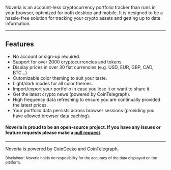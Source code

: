 Noveria is an account-less cryptocurrency portfolio tracker than runs in your browser, optimized for both desktop and mobile. It is designed to be a hassle-free solution for tracking your crypto assets and getting up to date information.
___

## Features
- No account or sign-up required.
- Support for over 2000 cryptocurrencies and tokens.
- Display prices in over 30 fiat currencies (e.g. USD, EUR, GBP, CAD, BTC...)
- Cutomizable color theming to suit your taste.
- Light/dark modes for all color themes.
- Import/export your portfolio in case you lose it or want to share it.
- Get the latest crypto news (powered by CoinTelegraph).
- High frequency data refreshing to ensure you are continually provided the latest prices.
- Your portfolio data persists across browser sessions (providing you have allowed browser data caching).

#### Noveria is proud to be an open-source project. If you have any issues or feature requests please make a [pull request](https://github.com/strawberrysunset/noveria/pulls).

___

Noveria is powered by [CoinGecko](https://www.coingecko.com/en) and [CoinTelegraph](https://cointelegraph.com/). 

<sub>Disclaimer: Noveria holds no resposibility for the accuracy of the data displayed on the platform.</sub>

